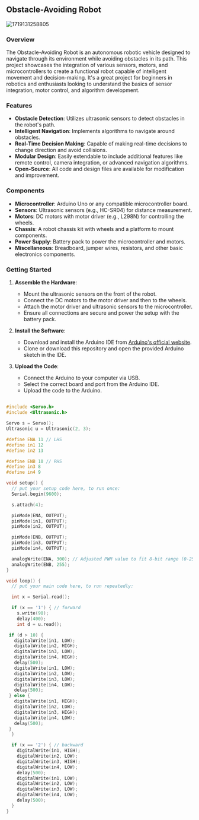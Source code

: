 ## Obstacle-Avoiding Robot
![1719131258805](https://github.com/user-attachments/assets/2400d553-8b34-406b-a855-a872efb3988a)


### Overview

The Obstacle-Avoiding Robot is an autonomous robotic vehicle designed to navigate through its environment while avoiding obstacles in its path. This project showcases the integration of various sensors, motors, and microcontrollers to create a functional robot capable of intelligent movement and decision-making. It's a great project for beginners in robotics and enthusiasts looking to understand the basics of sensor integration, motor control, and algorithm development.

### Features

- **Obstacle Detection**: Utilizes ultrasonic sensors to detect obstacles in the robot's path.
- **Intelligent Navigation**: Implements algorithms to navigate around obstacles.
- **Real-Time Decision Making**: Capable of making real-time decisions to change direction and avoid collisions.
- **Modular Design**: Easily extendable to include additional features like remote control, camera integration, or advanced navigation algorithms.
- **Open-Source**: All code and design files are available for modification and improvement.

### Components

- **Microcontroller**: Arduino Uno or any compatible microcontroller board.
- **Sensors**: Ultrasonic sensors (e.g., HC-SR04) for distance measurement.
- **Motors**: DC motors with motor driver (e.g., L298N) for controlling the wheels.
- **Chassis**: A robot chassis kit with wheels and a platform to mount components.
- **Power Supply**: Battery pack to power the microcontroller and motors.
- **Miscellaneous**: Breadboard, jumper wires, resistors, and other basic electronics components.

### Getting Started

1. **Assemble the Hardware**:
   - Mount the ultrasonic sensors on the front of the robot.
   - Connect the DC motors to the motor driver and then to the wheels.
   - Attach the motor driver and ultrasonic sensors to the microcontroller.
   - Ensure all connections are secure and power the setup with the battery pack.

2. **Install the Software**:
   - Download and install the Arduino IDE from [Arduino's official website](https://www.arduino.cc/en/software).
   - Clone or download this repository and open the provided Arduino sketch in the IDE.

3. **Upload the Code**:
   - Connect the Arduino to your computer via USB.
   - Select the correct board and port from the Arduino IDE.
   - Upload the code to the Arduino.


##
   ```cpp
   #include <Servo.h>
   #include <Ultrasonic.h>
   
   Servo s = Servo();
   Ultrasonic u = Ultrasonic(2, 3);
   
   #define ENA 11 // LHS
   #define in1 12
   #define in2 13
   
   #define ENB 10 // RHS
   #define in3 8
   #define in4 9

   void setup() {
     // put your setup code here, to run once:
     Serial.begin(9600);

     s.attach(4);
   
     pinMode(ENA, OUTPUT);
     pinMode(in1, OUTPUT);
     pinMode(in2, OUTPUT);
   
     pinMode(ENB, OUTPUT);
     pinMode(in3, OUTPUT);
     pinMode(in4, OUTPUT);
   
     analogWrite(ENA, 300); // Adjusted PWM value to fit 8-bit range (0-255)
     analogWrite(ENB, 255);
   }
   
   void loop() {
     // put your main code here, to run repeatedly:
   
     int x = Serial.read();
   
     if (x == '1') { // forward
       s.write(90);
       delay(400);
       int d = u.read();

    if (d > 10) {
      digitalWrite(in1, LOW);
      digitalWrite(in2, HIGH);
      digitalWrite(in3, LOW);
      digitalWrite(in4, HIGH);
      delay(500);
      digitalWrite(in1, LOW);
      digitalWrite(in2, LOW);
      digitalWrite(in3, LOW);
      digitalWrite(in4, LOW);
      delay(500);
    } else {
      digitalWrite(in1, HIGH);
      digitalWrite(in2, LOW);
      digitalWrite(in3, HIGH);
      digitalWrite(in4, LOW);
      delay(500);
    }
     }

     if (x == '2') { // backward
       digitalWrite(in1, HIGH);
       digitalWrite(in2, LOW);
       digitalWrite(in3, HIGH);
       digitalWrite(in4, LOW);
       delay(500);
       digitalWrite(in1, LOW);
       digitalWrite(in2, LOW);
       digitalWrite(in3, LOW);
       digitalWrite(in4, LOW);
       delay(500);
     }
   }
   
   ```
